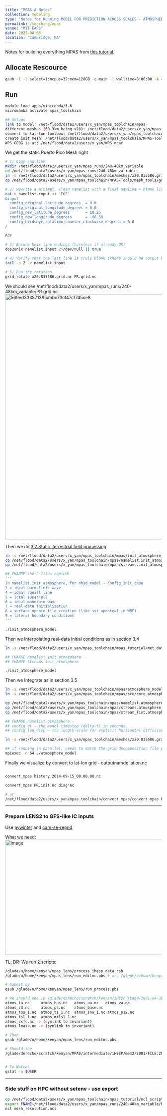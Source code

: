 ```yaml
---
title: "MPAS-A Notes"
collection: modeling
type: "Notes for Running MODEL FOR PREDICTION ACROSS SCALES - ATMOSPHERE"
permalink: /teaching/mpas
venue: "MIT EAPS"
date: 2025-08-08
location: "Cambridge, MA"
---
```


Notes for building everything MPAS from [this tutorial](https://www2.mmm.ucar.edu/projects/mpas/tutorial/Boulder2019/index.html).

## Allocate Rescource
```bash
qsub -I -l select=1:ncpus=32:mem=128GB -q main -l walltime=8:00:00 -A <Project id>
```

## Run
```bash
module load apps/miniconda/3.6 
micromamba activate mpas_toolchain

## Setups
link to model: /net/flood/data2/users/x_yan/mpas_toolchain/mpas
different meshes (60-3km being x20): /net/flood/data2/users/x_yan/mpas_toolchain/meshes
convert to lat-lon toolbox: /net/flood/data2/users/x_yan/mpas_toolchain/convert_mpas
create init mesh: /net/flood/data2/users/x_yan/mpas_toolchain/MPAS-Tools/mesh_tools/grid_rotate
WPS_GEOG is at: /net/flood/data2/users/x_yan/WPS_ncar

```

We get the static Puerto Rico Mesh right
```bash
# 1) Copy and link
mkdir /net/flood/data2/users/x_yan/mpas_runs/240-48km_variable
cd /net/flood/data2/users/x_yan/mpas_runs/240-48km_variable
ln -s /net/flood/data2/users/x_yan/mpas_toolchain/meshes/x20.835586.grid.nc .
cp /net/flood/data2/users/x_yan/mpas_toolchain/MPAS-Tools/mesh_tools/grid_rotate/namelist.input .

# 2) Rewrite a minimal, clean namelist with a final newline + blank line
cat > namelist.input << 'EOF'
&input
  config_original_latitude_degrees  = 0.0
  config_original_longitude_degrees = 0.0
  config_new_latitude_degrees       = 18.25
  config_new_longitude_degrees      = -66.50
  config_birdseye_rotation_counter_clockwise_degrees = 0.0
/
 
EOF

# 3) Ensure Unix line endings (harmless if already OK)
dos2unix namelist.input 2>/dev/null || true

# 4) Verify that the last line is truly blank (there should be output here)
tail -n 2 -v namelist.input

# 5) Run the rotation
grid_rotate x20.835586.grid.nc PR.grid.nc
```
We should see /net/flood/data2/users/x_yan/mpas_runs/240-48km_variable/PR.grid.nc
<img width="1256" height="786" alt="569ed333871385abbc73cf47c1745ce8" src="https://github.com/user-attachments/assets/91457428-1157-42e9-8a0a-6f8ae8cf0fb3" />


Then we do [3.2 Static, terrestrial field processing](https://www2.mmm.ucar.edu/projects/mpas/tutorial/Boulder2019/index.html)
```bash
ln -s /net/flood/data2/users/x_yan/mpas_toolchain/mpas/init_atmosphere_model .
cp /net/flood/data2/users/x_yan/mpas_toolchain/mpas/namelist.init_atmosphere .
cp /net/flood/data2/users/x_yan/mpas_toolchain/mpas/streams.init_atmosphere .

## CHANGE the 2 files copied!
'''
In namelist.init_atmosphere, for nhyd_model - config_init_case
2 = ideal baroclinic wave
4 = ideal squall line
5 = ideal supercell
6 = ideal mountain wave
7 = real-data initialization
8 = surface update file creation (like sst_update=1 in WRF)
9 = lateral boundary conditions
'''

./init_atmosphere_model

```

Then we Interpolating real-data initial conditions as in section 3.4
```bash
ln -s /net/flood/data2/users/x_yan/mpas_toolchain/mpas_tutorial/met_data/GFS:2014-09-10_00 .

## CHANGE namelist.init_atmosphere
## CHANGE streams.init_atmosphere

./init_atmosphere_model

```
Then we Integrate as in section 3.5
```bash
ln -s /net/flood/data2/users/x_yan/mpas_toolchain/mpas/atmosphere_model . 
ln -s /net/flood/data2/users/x_yan/mpas_toolchain/mpas/src/core_atmosphere/physics/physics_wrf/files/* .

cp /net/flood/data2/users/x_yan/mpas_toolchain/mpas/namelist.atmosphere .
cp /net/flood/data2/users/x_yan/mpas_toolchain/mpas/streams.atmosphere .
cp /net/flood/data2/users/x_yan/mpas_toolchain/mpas/stream_list.atmosphere.* .

## CHANGE namelist.atmosphere -
## config_dt — the model timestep (delta-t) in seconds.
## config_len_disp — the length-scale for explicit horizontal diffusion, in meters.

ln -s /net/flood/data2/users/x_yan/mpas_toolchain/meshes/x20.835586.graph.info.part.64 .

## if running in parallel, needs to match the grid decomposition file prefix
mpiexec -n 64 ./atmosphere_model
```

Finally we visualize by convert to lat-lon grid - outputnamde latlon.nc

```bash

convert_mpas history.2014-09-15_00.00.00.nc

convert_mpas PR.init.nc diag*nc

# or
/net/flood/data2/users/x_yan/mpas_toolchain/convert_mpas/convert_mpas history.2014-09-15_00.00.00.nc
```
---

### Prepare LENS2 to GFS-like IC inputs
Use [pywinter](https://pywinter.readthedocs.io/en/latest/#id6) and [cam-se-regrid](https://ncar.github.io/esds/posts/2023/cam-se-analysis/)

What we need:
<img width="719" height="369" alt="image" src="https://github.com/user-attachments/assets/a84586de-bd39-471b-8010-6473b66bb37c" />


TL; DR: We run 2 scripts: 
```bash
/glade/u/home/kenyan/mpas_lens/process_ihesp_data.csh
/glade/u/home/kenyan/mpas_lens/run_editnc.pbs # or, /glade/u/home/kenyan/mpas_lens/run_intmd.pbs

# Submit by
qsub /glade/u/home/kenyan/mpas_lens/run_process.pbs

# We should see in /glade/derecho/scratch/kenyan/iHESP_stage/2001-04-30_06Z/:
atmos_ta.nc     atmos_hus.nc   atmos_ua.nc   atmos_va.nc
atmos_z3.nc     atmos_ps.nc    atmos_base.nc
atmos_tos_1.nc  atmos_ts_1.nc  atmos_snw_1.nc atmos_ps2.nc
atmos_tsl_1.nc  atmos_mrlsl_1.nc
atmos_zsfc.nc -> (symlink to invariant)
atmos_lmask.nc -> (symlink to invariant)

# Then
qsub /glade/u/home/kenyan/mpas_lens/run_editnc.pbs

# Should see
/glade/derecho/scratch/kenyan/MPAS/intermediate/iHESP/mem2/2001/FILE:2001-04-30_06


# To Watch:
qstat -u $USER   

```

---

### Side stuff on HPC without setenv - use export
```bash
cp /net/flood/data2/users/x_yan/mpas_toolchain/mpas_tutorial/ncl_scripts/mesh_resolution.ncl .
export FNAME=/net/flood/data2/users/x_yan/mpas_runs/240-48km_variable/PR.grid.nc
ncl mesh_resolution.ncl
```








